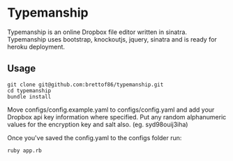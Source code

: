 # Typemanship

Typemanship is an online Dropbox file editor written in sinatra. Typemanship uses bootstrap, knockoutjs, jquery, sinatra and is ready for heroku deployment.

## Usage

```
git clone git@github.com:brettof86/typemanship.git
cd typemanship
bundle install
```

Move configs/config.example.yaml to configs/config.yaml and add your Dropbox api key information where specified. Put any random alphanumeric values for the encryption key and salt also. (eg. syd98ouij3iha)

Once you've saved the config.yaml to the configs folder run:

```
ruby app.rb
```
